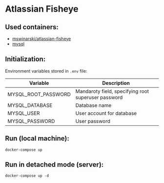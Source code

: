 # Atlassian Fisheye

## Used containers:
- [mswinarski/atlassian-fisheye](https://hub.docker.com/r/mswinarski/atlassian-fisheye/)
- [mysql](https://hub.docker.com/r/_/mysql/)

## Initialization:

Environment variables stored in `.env` file:

|Variable|Description|
|-|-|
|MYSQL_ROOT_PASSWORD|Mandaroty field, specifying root superuser password|
|MYSQL_DATABASE|Database name|
|MYSQL_USER|User account for database|
|MYSQL_PASSWORD|User password|

## Run (local machine):

```
docker-compose up
```

## Run in detached mode (server):

```
docker-compose up -d
```
